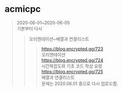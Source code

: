 # acmicpc
>2020-06-01~2020-06-05   
기본부터 다시
>>오리엔테이션~배열과 연결리스트
>>>https://blog.encrypted.gg/723   
오리엔테이션   
>>>https://blog.encrypted.gg/724   
시간복잡도와 기초 코드 작성 요령   
>>>https://blog.encrypted.gg/725   
배열과 연결리스트   
문제는 2020.06.01 중으로 다시 업로드함.   
